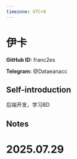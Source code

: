 ```yaml
---
timezone: UTC+8
---
```


# 伊卡

**GitHub ID:** franc2es

**Telegram:** @Dataeanacc

## Self-introduction

后端开发，学习BD

## Notes

<!-- Content_START -->

# 2025.07.29


<!-- Content_END -->
